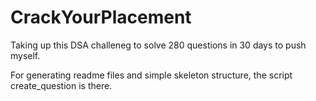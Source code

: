 # CrackYourPlacement
Taking up this DSA challeneg to solve 280 questions in 30 days to push myself.


For generating readme files and simple skeleton structure, the script create_question is there.